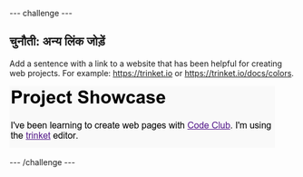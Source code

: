 \--- challenge \---

## चुनौती: अन्य लिंक जोड़ें

Add a sentence with a link to a website that has been helpful for creating web projects. For example: <https://trinket.io> or <https://trinket.io/docs/colors>.

![स्क्रीनशॉट](images/showcase-link-challenge.png)

\--- /challenge \---